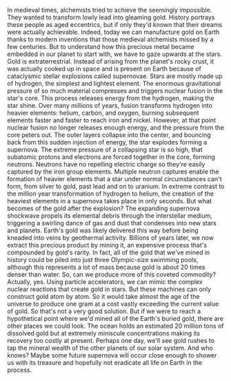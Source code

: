 In medieval times, alchemists tried to achieve  the seemingly impossible. They wanted to transform lowly lead into gleaming gold. History portrays these people as aged eccentrics, but if only they'd known that their dreams were actually achievable. Indeed, today we can  manufacture gold on Earth thanks to modern inventions that those medieval alchemists missed by a few centuries. But to understand how this precious metal became embedded  in our planet to start with, we have to gaze upwards at the stars. Gold is extraterrestrial. Instead of arising  from the planet's rocky crust, it was actually cooked up in space and is present on Earth  because of cataclysmic stellar explosions called supernovae. Stars are mostly made up of hydrogen, the simplest and lightest element. The enormous gravitational pressure of so much material compresses and triggers nuclear fusion in the star's core. This process releases energy from the hydrogen, making the star shine. Over many millions of years, fusion transforms hydrogen  into heavier elements: helium, carbon, and oxygen, burning subsequent elements faster and faster to reach iron and nickel. However, at that point nuclear fusion no longer releases enough energy, and the pressure from the core peters out. The outer layers collapse into the center, and bouncing back from this sudden injection of energy, the star explodes forming a supernova. The extreme pressure of a collapsing star is so high, that subatomic protons and electrons are forced together in the core, forming neutrons. Neutrons have no repelling electric charge so they're easily captured  by the iron group elements. Multiple neutron captures enable the formation of heavier elements that a star under  normal circumstances can't form, from silver to gold, past lead and on to uranium. In extreme contrast to the million year transformation of hydrogen to helium, the creation of the heaviest  elements in a supernova takes place in only seconds. But what becomes of the gold after the explosion? The expanding supernova shockwave propels its elemental debris through the interstellar medium, triggering a swirling dance  of gas and dust that condenses into new stars and planets. Earth's gold was likely delivered this way before being kneaded into veins by geothermal activity. Billions of years later, we now extract this precious product by mining it, an expensive process that's compounded by gold's rarity. In fact, all of the gold  that we've mined in history could be piled into  just three Olympic-size swimming pools, although this represents a lot of mass because gold is about 20 times  denser than water. So, can we produce more  of this coveted commodity? Actually, yes. Using particle accelerators, we can mimic the complex nuclear reactions that create gold in stars. But these machines can only construct gold atom by atom. So it would take almost the age  of the universe to produce one gram at a cost vastly exceeding  the current value of gold. So that's not a very good solution. But if we were to reach  a hypothetical point where we'd mined  all of the Earth's buried gold, there are other places we could look. The ocean holds an estimated  20 million tons of dissolved gold but at extremely miniscule concentrations making its recovery too costly at present. Perhaps one day, we'll see gold rushes to tap the mineral wealth of the other planets of our solar system. And who knows? Maybe some future supernova  will occur close enough to shower us with its treasure and hopefully not eradicate  all life on Earth in the process. 
